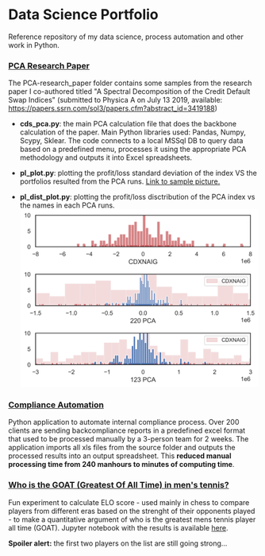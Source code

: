 # Data Science Portfolio
Reference repository of my data science, process automation and other work in Python.

### [PCA Research Paper](https://github.com/sinpe13/Data-Science-Portfolio/tree/master/PCA-research_paper)
The PCA-research_paper folder contains some samples from the research paper I co-authored titled "A Spectral Decomposition of the Credit Default Swap Indices" (submitted to Physica A on July 13 2019, available: https://papers.ssrn.com/sol3/papers.cfm?abstract_id=3419188)

  - **cds_pca.py**: the main PCA calculation file that does the backbone calculation of the paper. Main Python libraries used: Pandas, Numpy, Scypy, Sklear. The code connects to a local MSSql DB to query data based on a predefined menu, processes it using the appropriate PCA methodology and outputs it into Excel spreadsheets.

  - **pl_plot.py**: plotting the profit/loss standard deviation of the index VS the portfolios resulted from the PCA runs. [Link to sample picture.](https://github.com/sinpe13/Data-Science-Portfolio/blob/master/PCA-research_paper/pl_plot.png)

  - **pl_dist_plot.py**: plotting the profit/loss disctribution of the PCA index vs the names in each PCA runs. ![alt text](https://github.com/sinpe13/Data-Science-Portfolio/blob/master/PCA-research_paper/pl_dist_plot.png)

### [Compliance Automation](https://github.com/sinpe13/Data-Science-Portfolio/tree/master/Compliance-Automation)

Python application to automate internal compliance process. Over 200 clients are sending backcompliance reports in a predefined excel format that used to be processed manually by a 3-person team for 2 weeks. The application imports all xls files from the source folder and outputs the processed results into an output spreadsheet. This **reduced manual processing time from 240 manhours to minutes of computing time**.

### [Who is the GOAT (Greatest Of All Time) in men's tennis?](https://github.com/sinpe13/ATP-dataset)

Fun experiment to calculate ELO score - used mainly in chess to compare players from different eras based on the strenght of their opponents played - to make a quantitative argument of who is the greatest mens tennis player all time (GOAT). Jupyter notebook with the results is available [here](https://github.com/sinpe13/ATP-dataset/blob/master/ATP%20dataset.ipynb).

**Spoiler alert:** the first two players on the list are still going strong...
